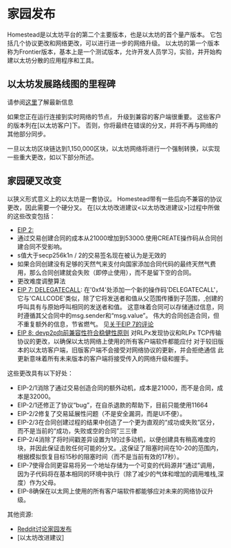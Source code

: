 # 家园发布

Homestead是以太坊平台的第二个主要版本，也是以太坊的首个量产版本。
它包括几个协议更改和网络更改，可以进行进一步的网络升级。
以太坊的第一个版本称为Frontier版本，基本上是一个测试版本，允许开发人员学习，实验，并开始构建以太坊分散的应用程序和工具。

## 以太坊发展路线图的里程碑

请参阅[这里](https://github.com/ethereum/wiki/wiki/Releases)了解最新信息

如果您正在运行连接到实时网络的节点， 升级到兼容的客户端很重要。
这些客户的版本列在[以太坊客户]下。
否则，你将最终在错误的分叉，并将不再与网络的其他部分同步。

一旦以太坊区块链达到1,150,000区块，以太坊网络将进行一个强制转换，以实现一些重大更改，如以下部分所述。

## 家园硬叉改变

以狭义形式意义上的以太坊是一套协议。
Homestead带有一些后向不兼容的协议更改，因此需要一个硬分叉。
在[以太坊改进建议<以太坊改进建议>]过程中所做的这些改变包括：

- [EIP 2:](https://github.com/ethereum/EIPs/blob/master/EIPS/eip-2.mediawiki)
- 通过交易创建合同的成本从21000增加到53000.使用CREATE操作码从合同创建合同不受影响。
- s值大于secp256k1n / 2的交易签名现在被认为是无效的
- 如果合同创建没有足够的天然气来支付向国家添加合同代码的最终天然气费用，那么合同创建就会失败（即停止使用），而不是留下空的合同。
- 更改难度调整算法
- [EIP 7: DELEGATECALL](https://github.com/ethereum/EIPs/blob/master/EIPS/eip-7.md):
    在'0xf4'处添加一个新的操作码'DELEGATECALL'，它与'CALLCODE'类似，除了它将发送者和值从父范围传播到子范围，,创建的呼叫具有与原始呼叫相同的发送者和值。
    这意味着合同可以存储通过信息，同时遵循其父合同中的msg.sender和“msg.value”。
    伟大的合同创造合同，但不重复额外的信息，节省燃气。
    见[关于EIP 7的评论](https://github.com/ethereum/EIPs/issues/23)
- [EIP 8: devp2p向前兼容性符合稳健性原则](https://github.com/ethereum/EIPs/blob/master/EIPS/eip-8.md)
    对RLPx发现协议和RLPx TCP传输协议的更改，以确保以太坊网络上使用的所有客户端软件都能应付
    对于较旧版本的以太坊客户端，旧版客户端不会接受对网络协议的更新，并会拒绝通信
    此更新意味着所有未来版本的客户端将接受传入的网络升级和握手。

这些更改具有以下好处：

- EIP-2/1消除了通过交易创造合同的额外动机，成本是21000，而不是合同，成本是32000。
- EIP-2/1还修正了协议“bug”，在自杀退款的帮助下，目前只能使用11664
- EIP-2/2修复了交易延展性问题（不是安全漏洞，而是UI不便）。
- EIP-2/3在合同创建过程的结果中创造了一个更为直观的​​“成功或失败”区分，而不是当前的“成功，失败或空的合同”三三律
- EIP-2/4消除了将时间戳差异设置为1的过多动机，以便创建具有稍高难度的块，并因此保证击败任何可能的分叉。,这保证了阻塞时间在10-20的范围内，根据模拟恢复目标15秒的阻塞时间（而不是当前有效的17秒）。
- EIP-7使得合同更容易将另一个地址存储为一个可变的代码源并“通过”调用，因为子代码将在基本相同的环境中执行（除了减少的气体和增加的调用堆栈,深度）作为父母。
- EIP-8确保在以太网上使用的所有客户端软件都能够应对未来的网络协议升级。

其他资源:

- [Reddit讨论家园发布](https://www.reddit.com/r/ethereum/comments/48arax/homestead_release_faq/)
- [以太坊改进建议]